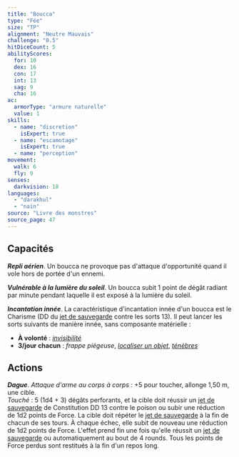 ```yaml
---
title: "Boucca"
type: "Fée"
size: "TP"
alignment: "Neutre Mauvais"
challenge: "0.5"
hitDiceCount: 5
abilityScores:
  for: 10
  dex: 16
  con: 17
  int: 13
  sag: 9
  cha: 16
ac:
  armorType: "armure naturelle"
  value: 1
skills:
  - name: "discretion"
    isExpert: true
  - name: "escamotage"
    isExpert: true
  - name: "perception"
movement:
  walk: 6
  fly: 9
senses:
  darkvision: 18
languages:
  - "darakhul"
  - "nain"
source: "Livre des monstres"
source_page: 47
---
```

## Capacités
_**Repli aérien**_. Un boucca ne provoque pas d'attaque d'opportunité quand il vole hors de portée d'un ennemi.

_**Vulnérable à la lumière du soleil**_. Un boucca subit 1 point de dégât radiant par minute pendant laquelle il est exposé à la lumière du soleil.

_**Incantation innée**_. La caractéristique d'incantation innée d'un boucca est le Charisme (DD du [jet de sauvegarde](/utiliser-les-caracteristiques/#jets-de-sauvegarde) contre les sorts 13). Il peut lancer les sorts suivants de manière innée, sans composante matérielle :
* **À volonté** : [_invisibilité_](/grimoire/invisibilite/)
* **3/jour chacun** : _frappe piégeuse_, [_localiser un objet_](/grimoire/localiser-un-objet/), [_ténèbres_](/grimoire/tenebres/)

## Actions
_**Dague**_. _Attaque d'arme au corps à corps_ : +5 pour toucher, allonge 1,50 m, une cible.  
_Touché_ : 5 (1d4 + 3) dégâts perforants, et la cible doit réussir un [jet de sauvegarde](/utiliser-les-caracteristiques/#jets-de-sauvegarde) de Constitution DD 13 contre le poison ou subir une réduction de 1d2 points de Force. La cible doit répéter le [jet de sauvegarde](/utiliser-les-caracteristiques/#jets-de-sauvegarde) à la fin de chacun de ses tours. À chaque échec, elle subit de nouveau une réduction de 1d2 points de Force. L'effet prend fin une fois qu'elle réussit un [jet de sauvegarde](/utiliser-les-caracteristiques/#jets-de-sauvegarde) ou automatiquement au bout de 4 rounds. Tous les points de Force perdus sont restitués à la fin d'un repos long.
